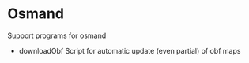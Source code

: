 # Osmand
Support programs for osmand
* downloadObf Script for automatic update (even partial) of obf maps
